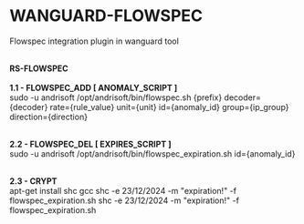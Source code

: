 # WANGUARD-FLOWSPEC
Flowspec integration plugin in wanguard tool

<br><b>RS-FLOWSPEC</b></br>
<br><b>1.1 - FLOWSPEC_ADD [ ANOMALY_SCRIPT ]</b></br>
sudo -u andrisoft /opt/andrisoft/bin/flowspec.sh {prefix} decoder={decoder} rate={rule_value} unit={unit} id={anomaly_id} group={ip_group} direction={direction}

<br><b>2.2 - FLOWSPEC_DEL [ EXPIRES_SCRIPT ]</b></br>
sudo -u andrisoft /opt/andrisoft/bin/flowspec_expiration.sh id={anomaly_id}

<br><b>2.3 - CRYPT </b></br>
apt-get install shc gcc
shc -e 23/12/2024 -m "expiration!" -f flowspec_expiration.sh
shc -e 23/12/2024 -m "expiration!" -f flowspec_expiration.sh
